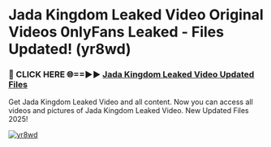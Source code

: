 # Jada Kingdom Leaked Video Original Videos 0nlyFans Leaked - Files Updated! (yr8wd)

<h3>🔴 CLICK HERE 🌐==►► <a href="https://tinyurl.com/2jnfzry5" rel="nofollow">Jada Kingdom Leaked Video Updated Files</a></h3>

Get Jada Kingdom Leaked Video and all content. Now you can access all videos and pictures of Jada Kingdom Leaked Video. New Updated Files 2025!

[![yr8wd](https://i.imgur.com/GyGTBgg.gif)](https://tinyurl.com/2jnfzry5)
